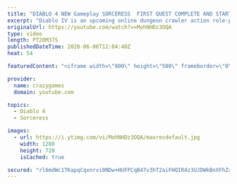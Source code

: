 ```yaml
---
title: "DIABLO 4 NEW Gameplay SORCERESS  FIRST QUEST COMPLETE AND START NEXT  CALL OF THE DEEP"
excerpt: "Diablo IV is an upcoming online dungeon crawler action role-playing game developed by Blizzard Entertainment, the fourth title in the Diablo series. The game ..."
originalUrl: https://youtube.com/watch?v=MohNHDz3OQA
type: video
length: PT20M37S
publishedDateTime: 2020-06-06T12:04:40Z
heat: 54

featuredContent: "<iframe width=\"800\" height=\"500\" frameborder=\"0\" src=\"https://www.youtube.com/embed/MohNHDz3OQA\" allow=\"accelerometer; autoplay; encrypted-media; gyroscope; picture-in-picture\" allowfullscreen></iframe>"

provider:
  name: crazygames
  domain: youtube.com

topics:
  - Diablo 4
  - Sorceress

images:
  - url: https://i.ytimg.com/vi/MohNHDz3OQA/maxresdefault.jpg
    width: 1280
    height: 720
    isCached: true

secured: "rl6mdWc1TKapqCqxnrvi0NDw+HUFPCqB47v3hT2aiFHQIR4z3UJDWkBnXFhZanEG/nmhDHTl1YpHVyTM3v3tzMTjyZaFH32TyXKuYOsNJ6XtZz4TAQgs9UNaGZSVB3zzWzRla3iTSop3pEO73ZUUXV58yrjru+Mn3LY+CKKMq2xGrpUjDWkq95wmcp1xEHoBF1AYKzmJvuUpfucxzeOOV6KRmGHTeaJjg0LoV1CpwRR8nLCZ72niIMgNBfRMa2y8jxs1VJNss6fIVWm0KOuHICET9BL715fOlRbQX63xYzGmx3V9QaKjmY6fCqUojQCiy/gBsI2O8Pn/JS/+cPsha4wiTC/Ec0pNK0NffRJ5JqRSwO6GuNhivG0SGjTvmNe7qdoMVXDsumtOAVaQ8lfFjKIN6niR/TVS+fBqX1e+ysE=;xOhxrijhN8+XhzWeOxZ/sA=="
---
```


